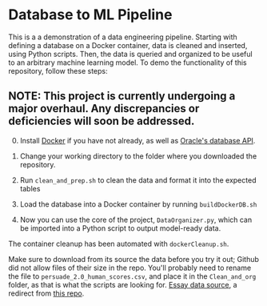 # Database to ML Pipeline
This is a a demonstration of a data engineering pipeline. Starting with defining a database on a Docker container, data is cleaned and inserted, using Python scripts. Then, the data is queried and organized to be useful to an arbitrary machine learning model. To demo the functionality of this repository, follow these steps:

## NOTE: This project is currently undergoing a major overhaul. Any discrepancies or deficiencies will soon be addressed.

0. Install [Docker](https://docs.docker.com/engine/install/) if you have not already, as well as [Oracle's database API](https://docs.oracle.com/en-us/iaas/autonomous-database-serverless/doc/connecting-python-prepare.html). 

1. Change your working directory to the folder where you downloaded the repository.

2. Run `clean_and_prep.sh` to clean the data and format it into the expected tables

3. Load the database into a Docker container by running `buildDockerDB.sh`

4. Now you can use the core of the project, `DataOrganizer.py`, which can be imported into a Python script to output model-ready data.

The container cleanup has been automated with `dockerCleanup.sh`.

Make sure to download from its source the data before you try it out; Github did not allow files of their size in the repo. You'll probably need to rename the file to `persuade_2.0_human_scores.csv`, and place it in the `Clean_and_org` folder, as that is what the scripts are looking for.
[Essay data source](https://drive.google.com/file/d/10U558k6ocLeIRIwapDH-IqXjq0neK1R7/view?usp=share_link), a redirect from [this repo](https://github.com/scrosseye/persuade_corpus_2.0).
